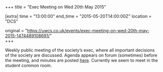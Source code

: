 +++
title = "Exec Meeting on Wed 20th May 2015"

[extra]
time = "13:00:00"
end_time = "2015-05-20T14:00:00Z"
location = "DCS"

original = "https://uwcs.co.uk/events/exec-meeting-on-wed-20th-may-2015-1474489108691/"    
+++

Weekly public meeting of the society’s exec, where all important decisions of the society are discussed. Agenda appears on forum (sometimes) before the meeting, and minutes are posted [here](https://uwcs.co.uk/minutes/). Currently we seem to meet in the student common room.

